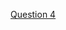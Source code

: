 [Question 4](https://www.linkedin.com/posts/vidhi-sharma426_using-sql-i-analyzed-product-categories-activity-7244546553632202752-SHwz?utm_source=share&utm_medium=member_desktop)
